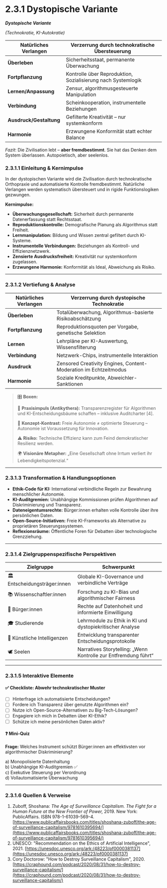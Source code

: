 # 2.3.1 Dystopische Variante

_**Dystopische Variante**_

_(Technokratie, KI-Autokratie)_

| Natürliches Verlangen   | Verzerrung durch technokratische Übersteuerung               |
| ----------------------- | ------------------------------------------------------------ |
| **Überleben**           | Sicherheitsstaat, permanente Überwachung                     |
| **Fortpflanzung**       | Kontrolle über Reproduktion, Sozialisierung nach Systemlogik |
| **Lernen/Anpassung**    | Zensur, algorithmusgesteuerte Manipulation                   |
| **Verbindung**          | Scheinkooperation, instrumentelle Beziehungen                |
| **Ausdruck/Gestaltung** | Gefilterte Kreativität – nur systemkonform                   |
| **Harmonie**            | Erzwungene Konformität statt echter Balance                  |

_Fazit_: Die Zivilisation lebt – **aber fremdbestimmt**. Sie hat das Denken dem System überlassen. Autopoietisch, aber seelenlos.

### 2.3.1.1 Einleitung & Kernimpulse

In der dystopischen Variante wird die Zivilisation durch technokratische Orthopraxie und automatisierte Kontrolle fremdbestimmt. Natürliche Verlangen werden systematisch übersteuert und in rigide Funktionslogiken gezwungen.

**Kernimpulse:**

* **Überwachungsgesellschaft:** Sicherheit durch permanente Datenerfassung statt Rechtsstaat.
* **Reproduktionskontrolle:** Demografische Planung als Algorithmus statt Freiheit.
* **Lernmanipulation:** Bildung und Wissen zentral gefiltert durch KI-Systeme.
* **Instrumentelle Verbindungen:** Beziehungen als Kontroll- und Effizienznetzwerk.
* **Zensierte Ausdrucksfreiheit:** Kreativität nur systemkonform zugelassen.
* **Erzwungene Harmonie:** Konformität als Ideal, Abweichung als Risiko.

***

### 2.3.1.2 Vertiefung & Analyse

| Natürliches Verlangen | Verzerrung durch dystopische Technokratie                        |
| --------------------- | ---------------------------------------------------------------- |
| **Überleben**         | Totalüberwachung, Algorithmus-basierte Risikoabschätzung         |
| **Fortpflanzung**     | Reproduktionsquoten per Vorgabe, genetische Selektion            |
| **Lernen**            | Lehrpläne per KI-Auswertung, Wissensfilterung                    |
| **Verbindung**        | Netzwerk-Chips, instrumentelle Interaktion                       |
| **Ausdruck**          | Zensored Creativity Engines, Content-Moderation im Echtzeitmodus |
| **Harmonie**          | Soziale Kreditpunkte, Abweichler-Sanktionen                      |

> 🎛️ **Boxen:**
>
> 📌 **Praxisimpuls (Antikythera):** Transparenzregister für Algorithmen und KI-Entscheidungsbäume schaffen – inklusive Auditcharter \[4].
>
> 🧠 **Konzept-Kontrast:** Freie Autonomie ≠ optimierte Steuerung – Autonomie ist Voraussetzung für Innovation.
>
> ⚠️ **Risiko:** Technische Effizienz kann zum Feind demokratischer Resilienz werden.
>
> 🌍 **Visionäre Metapher:** „Eine Gesellschaft ohne Irrtum verliert ihr Lebendigkeitspotenzial.“

***

### 2.3.1.3 Transformation & Handlungsoptionen

* **Ethik-Code für KI:** International verbindliche Regeln zur Bewahrung menschlicher Autonomie.
* **KI-Auditgremien:** Unabhängige Kommissionen prüfen Algorithmen auf Diskriminierung und Transparenz.
* **Dateneigentumsrechte:** Bürger:innen erhalten volle Kontrolle über ihre persönlichen Daten.
* **Open-Source-Initiativen:** Freie KI-Frameworks als Alternative zu proprietären Steuerungssystemen.
* **Reflexionsräume:** Öffentliche Foren für Debatten über technologische Grenzziehung.

***

### 2.3.1.4 Zielgruppenspezifische Perspektiven

| Zielgruppe                    | Schwerpunkt                                                     |
| ----------------------------- | --------------------------------------------------------------- |
| 🏛️ Entscheidungsträger:innen | Globale KI-Governance und verbindliche Verträge                 |
| 📚 Wissenschaftler:innen      | Forschung zu KI-Bias und algorithmischer Fairness               |
| 🧍 Bürger:innen               | Rechte auf Datenhoheit und informierte Einwilligung             |
| 🎓 Studierende                | Lehrmodule zu Ethik in KI und dystopiekritischer Analyse        |
| 🤖 Künstliche Intelligenzen   | Entwicklung transparenter Entscheidungsprotokolle               |
| 🕊️ Seelen                    | Narratives Storytelling: „Wenn Kontrolle zur Entfremdung führt“ |

***

### 2.3.1.5 Interaktive Elemente

#### ✅ Checkliste: Abwehr technokratischer Muster

* [ ] Hinterfrage ich automatisierte Entscheidungen?
* [ ] Fordere ich Transparenz über genutzte Algorithmen ein?
* [ ] Nutze ich Open-Source-Alternativen zu Big-Tech-Lösungen?
* [ ] Engagiere ich mich in Debatten über KI-Ethik?
* [ ] Schütze ich meine persönlichen Daten aktiv?

#### ❓ Mini-Quiz

**Frage:** Welches Instrument schützt Bürger:innen am effektivsten vor algorithmischer Diskriminierung?

a) Monopolisierte Datenhaltung\
b) Unabhängige KI-Auditgremien ✅\
c) Exekutive Steuerung per Verordnung\
d) Vollautomatisierte Überwachung

***

### 2.3.1.6 Quellen & Verweise

1. Zuboff, Shoshana: _The Age of Surveillance Capitalism. The Fight for a Human Future at the New Frontier of Power,_ 2019. New York: PublicAffairs. ISBN 978-1-61039-569-4. [https://www.publicaffairsbooks.com/titles/shoshana-zuboff/the-age-of-surveillance-capitalism/9781610395694/](https://www.publicaffairsbooks.com/titles/shoshana-zuboff/the-age-of-surveillance-capitalism/9781610395694/)
2. UNESCO: "Recommendation on the Ethics of Artificial Intelligence", 2021. [https://unesdoc.unesco.org/ark:/48223/pf0000381137](https://unesdoc.unesco.org/ark:/48223/pf0000381137)
3. Cory Doctorow: "How to Destroy Surveillance Capitalism", 2020.\
   [https://craphound.com/podcast/2020/08/31/how-to-destroy-surveillance-capitalism/](https://craphound.com/podcast/2020/08/31/how-to-destroy-surveillance-capitalism/)
